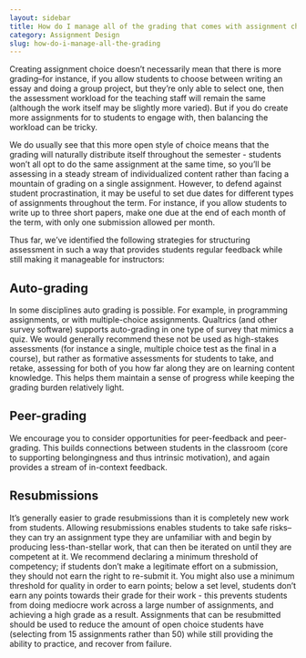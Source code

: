 ```yaml
---
layout: sidebar
title: How do I manage all of the grading that comes with assignment choice?
category: Assignment Design
slug: how-do-i-manage-all-the-grading
---
```


Creating assignment choice doesn’t necessarily mean that there is more grading–for instance, if you allow students to choose between writing an essay and doing a group project, but they’re only able to select one, then the assessment workload for the teaching staff will remain the same (although the work itself may be slightly more varied). But if you do create more assignments for to students to engage with, then balancing the workload can be tricky.

We do usually see that this more open style of choice means that the grading will naturally distribute itself throughout the semester - students won’t all opt to do the same assignment at the same time, so you’ll be assessing in a steady stream of individualized content rather than facing a mountain of grading on a single assignment. However, to defend against student procrastination, it may be useful to set due dates for different types of assignments throughout the term. For instance, if you allow students to write up to three short papers, make one due at the end of each month of the term, with only one submission allowed per month.

Thus far, we’ve identified the following strategies for structuring assessment in such a way that provides students regular feedback while still making it manageable for instructors:

## Auto-grading
In some disciplines auto grading is possible. For example, in programming assignments, or with multiple-choice assignments. Qualtrics (and other survey software) supports auto-grading in one type of survey that mimics a quiz. We would generally recommend these not be used as high-stakes assessments (for instance a single, multiple choice test as the final in a course), but rather as formative assessments for students to take, and retake, assessing for both of you how far along they are on learning content knowledge. This helps them maintain a sense of progress while keeping the grading burden relatively light.

## Peer-grading
We encourage you to consider opportunities for peer-feedback and peer-grading. This builds connections between students in the classroom (core to supporting belongingness and thus intrinsic motivation), and again provides a stream of in-context feedback.

## Resubmissions
It’s generally easier to grade resubmissions than it is completely new work from students. Allowing resubmissions enables students to take safe risks–they can try an assignment type they are unfamiliar with and begin by producing less-than-stellar work, that can then be iterated on until they are competent at it. We recommend declaring a minimum threshold of competency; if students don’t make a legitimate effort on a submission, they should not earn the right to re-submit it. You might also use a minimum threshold for quality in order to earn points; below a set level, students don’t earn any points towards their grade for their work - this prevents students from doing mediocre work across a large number of assignments, and achieving a high grade as a result. Assignments that can be resubmitted should be used to reduce the amount of open choice students have (selecting from 15 assignments rather than 50) while still providing the ability to practice, and recover from failure.
